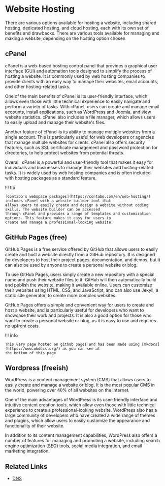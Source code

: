 # Website Hosting

There are various options available for hosting a website, including shared hosting, dedicated
hosting, and cloud hosting, each with its own set of benefits and drawbacks.
There are various tools available for managing and making a website, depending on the hosting option chosen.


## cPanel

cPanel is a web-based hosting control panel that provides a graphical user interface (GUI) and automation tools designed
to simplify the process of hosting a website. It is commonly used by web hosting companies to provide clients with an
easy way to manage their websites, email accounts, and other hosting-related tasks.

One of the main benefits of cPanel is its user-friendly interface, which allows even those with little technical
experience to easily navigate and perform a variety of tasks. With cPanel, users can create and manage email accounts,
install applications, such as WordPress and Joomla, and view website statistics. cPanel also includes a file manager,
which allows users to easily upload and manage their website's files.

Another feature of cPanel is its ability to manage multiple websites from a single account. This is particularly useful
for web developers or agencies that manage multiple websites for clients. cPanel also offers security features, such as
SSL certificate management and password protection for directories, to help protect websites from potential threats.

Overall, cPanel is a powerful and user-friendly tool that makes it easy for individuals and businesses to manage their
websites and hosting-related tasks. It is widely used by web hosting companies and is often included with hosting
packages as a standard feature.

!!! tip

    [Contabo's webspace packages](https://contabo.com/en/web-hosting/) includes cPanel with a website builder tool that
    allows users to easily create and design a website without coding skills. The website builder can be accessed 
    through cPanel and provides a range of templates and customization options. This feature makes it easy for users to 
    create and manage a professional-looking website.

## GitHub Pages (free)

GitHub Pages is a free service offered by GitHub that allows users to easily create and host a website directly from a
GitHub repository. It is designed for developers to host their project pages, documentation, and demos, but it can also
be used by anyone to create a personal website or blog.

To use GitHub Pages, users simply create a new repository with a special name and push their website files to it. GitHub
will then automatically build and publish the website, making it available online. Users can customize their websites
using HTML, CSS, and JavaScript, and can also use Jekyll, a static site generator, to create more complex websites.

GitHub Pages offers a simple and convenient way for users to create and host a website, and is particularly useful for
developers who want to showcase their work and projects. It is also a good option for those who want to create a
personal website or blog, as it is easy to use and requires no upfront costs.

!!! info

    This very page hosted on github pages and has been made using [mkdocs](https://www.mkdocs.org/) as you can see at 
    the bottom of this page

## Wordpress (freeish)

WordPress is a content management system (CMS) that allows users to easily create and manage a website or blog. It is
the most popular CMS in the world, powering over 40% of all websites on the internet.

One of the main advantages of WordPress is its user-friendly interface and intuitive content creation tools, which allow
even those with little technical experience to create a professional-looking website. WordPress also has a large
community of developers who have created a wide range of themes and plugins, which allow users to easily customize the
appearance and functionality of their website.

In addition to its content management capabilities, WordPress also offers a number of features for managing and
promoting a website, including search engine optimization (SEO) tools, social media integration, and email marketing
integration.


## Related Links
* [DNS](../Hosting/Introduction-to-Server-Hosting.md)


